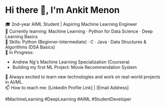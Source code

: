 # Hi there 👋, I'm Ankit Menon

🎓 2nd-year AIML Student | Aspiring Machine Learning Engineer  
🔭 Currently learning: Machine Learning · Python for Data Science · Deep Learning Basics  
🌱 Skills: Python (Beginner-Intermediate) · C · Java · Data Structures & Algorithms (DSA Basics)  
🚀 In Progress:
- Andrew Ng's Machine Learning Specialization (Coursera)
- Building my first ML Project: Movie Recommendation System

💬 Always excited to learn new technologies and work on real-world projects in AI/ML.  
📫 How to reach me: [LinkedIn Profile Link] | [Email Address]

#MachineLearning #DeepLearning #AIML #StudentDeveloper
